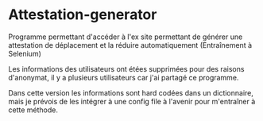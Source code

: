 # Attestation-generator
Programme permettant d'accéder à l'ex site permettant de générer une attestation de déplacement et la réduire automatiquement (Entraînement à Selenium)

Les informations des utilisateurs ont étées supprimées pour des raisons d'anonymat, il y a plusieurs utilisateurs car j'ai partagé ce programme.

Dans cette version les informations sont hard codées dans un dictionnaire, mais je prévois de les intégrer à une config file à l'avenir pour m'entraîner à cette méthode.
